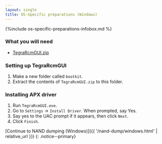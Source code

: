 ```yaml
---
layout: single
title: OS-Specific preparations (Windows)
---
```


{%include os-specific-preparations-infobox.md %}

### What you will need

- [TegraRcmGUI.zip](https://noirscape.github.io/SwitchGuide/assets/TegraRcmGUI.zip)

### Setting up TegraRcmGUI

1. Make a new folder called `bootkit`.
2. Extract the contents of `TegraRcmGUI.zip` to this folder.

### Installing APX driver

1. Run `TegraRcmGUI.exe`.
2. Go to `Settings` -> `Install Driver`. When prompted, say Yes.
3. Say yes to the UAC prompt if it appears, then click `Next`.
4. Click `Finish`.

[Continue to NAND dumping (Windows)]({{ '/nand-dump/windows.html' | relative_url }})
{: .notice--primary}